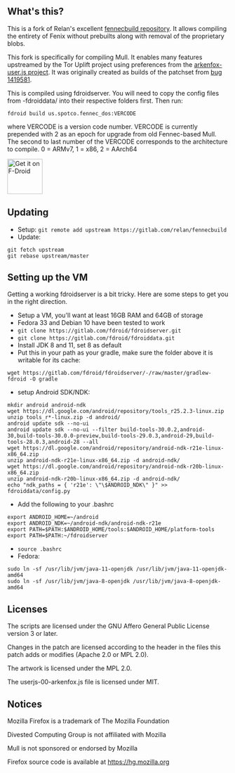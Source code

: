 What's this?
------------

This is a fork of Relan's excellent [fennecbuild repository](https://gitlab.com/relan/fennecbuild).
It allows compiling the entirety of Fenix without prebuilts along with removal of the proprietary blobs.

This fork is specifically for compiling Mull.
It enables many features upstreamed by the Tor Uplift project using preferences from the [arkenfox-user.js project](https://github.com/arkenfox/user.js).
It was originally created as builds of the patchset from [bug 1419581](https://bugzilla.mozilla.org/show_bug.cgi?id=1419581).

This is compiled using fdroidserver.
You will need to copy the config files from -fdroiddata/ into their respective folders first.
Then run:
```
fdroid build us.spotco.fennec_dos:VERCODE
```
where VERCODE is a version code number.
VERCODE is currently prepended with 2 as an epoch for upgrade from old Fennec-based Mull.
The second to last number of the VERCODE corresponds to the architecture to compile.
0 = ARMv7, 1 = x86, 2 = AArch64

[<img src="https://fdroid.gitlab.io/artwork/badge/get-it-on.png"
     alt="Get it on F-Droid"
     height="80">](https://f-droid.org/packages/us.spotco.fennec_dos/)

Updating
--------
- Setup: `git remote add upstream https://gitlab.com/relan/fennecbuild`
- Update:
```
git fetch upstream
git rebase upstream/master
```

Setting up the VM
-----------------
Getting a working fdroidserver is a bit tricky.
Here are some steps to get you in the right direction.
- Setup a VM, you'll want at least 16GB RAM and 64GB of storage
- Fedora 33 and Debian 10 have been tested to work
- `git clone https://gitlab.com/fdroid/fdroidserver.git`
- `git clone https://gitlab.com/fdroid/fdroiddata.git`
- Install JDK 8 and 11, set 8 as default
- Put this in your path as your gradle, make sure the folder above it is writable for its cache:
```
wget https://gitlab.com/fdroid/fdroidserver/-/raw/master/gradlew-fdroid -O gradle
```
- setup Android SDK/NDK:
```
mkdir android android-ndk
wget https://dl.google.com/android/repository/tools_r25.2.3-linux.zip
unzip tools_r*-linux.zip -d android/
android update sdk --no-ui
android update sdk --no-ui --filter build-tools-30.0.2,android-30,build-tools-30.0.0-preview,build-tools-29.0.3,android-29,build-tools-28.0.3,android-28 --all
wget https://dl.google.com/android/repository/android-ndk-r21e-linux-x86_64.zip
unzip android-ndk-r21e-linux-x86_64.zip -d android-ndk/
wget https://dl.google.com/android/repository/android-ndk-r20b-linux-x86_64.zip
unzip android-ndk-r20b-linux-x86_64.zip -d android-ndk/
echo "ndk_paths = { 'r21e': \"\$ANDROID_NDK\" }" >> fdroiddata/config.py
```
- Add the following to your .bashrc
```
export ANDROID_HOME=~/android
export ANDROID_NDK=~/android-ndk/android-ndk-r21e
export PATH=$PATH:$ANDROID_HOME/tools:$ANDROID_HOME/platform-tools
export PATH=$PATH:~/fdroidserver
```
- `source .bashrc`
- Fedora:
```
sudo ln -sf /usr/lib/jvm/java-11-openjdk /usr/lib/jvm/java-11-openjdk-amd64
sudo ln -sf /usr/lib/jvm/java-8-openjdk /usr/lib/jvm/java-8-openjdk-amd64
```

Licenses
--------

The scripts are licensed under the GNU Affero General Public License version 3 or later.

Changes in the patch are licensed according to the header in the files this patch adds or modifies (Apache 2.0 or MPL 2.0).

The artwork is licensed under the MPL 2.0.

The userjs-00-arkenfox.js file is licensed under MIT.

Notices
-------

Mozilla Firefox is a trademark of The Mozilla Foundation

Divested Computing Group is not affiliated with Mozilla

Mull is not sponsored or endorsed by Mozilla

Firefox source code is available at https://hg.mozilla.org
